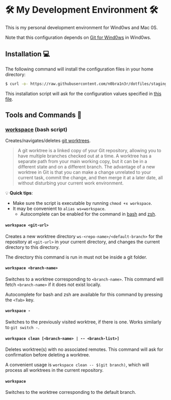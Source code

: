 # 🛠️ My Development Environment 🛠️

This is my personal development environment for Wind0ws and Mac 0S.

Note that this configuration depends on [Git for Wind0ws](https://gitforwindows.org/) in Wind0ws.

## Installation 💻

The following command will install the configuration files in your home directory:

```sh
$ curl -o- https://raw.githubusercontent.com/n0bra1n3r/dotfiles/staging/install.sh | bash
```

This installation script will ask for the configuration values specified in [this file](home/.chezmoi.toml.tmpl).

## Tools and Commands 🧰

### [workspace](home/exact_dot_dotfiles/exact_scripts/workspace) (bash script)

Creates/navigates/deletes [git worktrees](https://opensource.com/article/21/4/git-worktree).

> A git worktree is a linked copy of your Git repository, allowing you to have multiple branches checked out at a time. A worktree has a separate path from your main working copy, but it can be in a different state and on a different branch. The advantage of a new worktree in Git is that you can make a change unrelated to your current task, commit the change, and then merge it at a later date, all without disturbing your current work environment.

💡 **Quick tips**:

* Make sure the script is executable by running `chmod +x workspace`.
* It may be convenient to `alias ws=workspace`.
  * Autocomplete can be enabled for the command in [bash](home/exact_dot_dotfiles/bashrc#L33:L47) and [zsh](home/exact_dot_dotfiles/exact_zshrc/dot_zshrc#L56:L68).

#### `workspace <git-url>`

Creates a new worktree directory `ws-<repo-name>/<default-branch>` for the repository at `<git-url>` in your current directory, and changes the current directory to this directory.

The directory this command is run in must not be inside a git folder.

#### `workspace <branch-name>`

Switches to a worktree corresponding to `<branch-name>`. This command will fetch `<branch-name>` if it does not exist locally.

Autocomplete for bash and zsh are available for this command by pressing the `<Tab>` key.

#### `workspace -`

Switches to the previously visited worktree, if there is one. Works similarly to `git switch -`.

#### `workspace clean [<branch-name> | -- <branch-list>]`

Deletes worktree(s) with no associated remotes. This command will ask for confirmation before deleting a worktree.

A convenient usage is `workspace clean -- $(git branch)`, which will process all worktrees in the current repository.

#### `workspace`

Switches to the worktree corresponding to the default branch.
